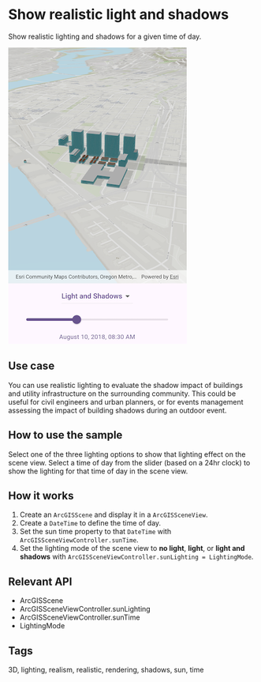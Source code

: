 # Show realistic light and shadows

Show realistic lighting and shadows for a given time of day.

![Image of show realistic light and shadows](show_realistic_light_and_shadows.png)

## Use case

You can use realistic lighting to evaluate the shadow impact of buildings and utility infrastructure on the surrounding community. This could be useful for civil engineers and urban planners, or for events management assessing the impact of building shadows during an outdoor event.

## How to use the sample

Select one of the three lighting options to show that lighting effect on the scene view. Select a time of day from the slider (based on a 24hr clock) to show the lighting for that time of day in the scene view.

## How it works

1. Create an `ArcGISScene` and display it in a `ArcGISSceneView`.
2. Create a `DateTime` to define the time of day.
3. Set the sun time property to that `DateTime` with `ArcGISSceneViewController.sunTime`.
4. Set the lighting mode of the scene view to **no light**, **light**, or **light and shadows** with `ArcGISSceneViewController.sunLighting = LightingMode`.

## Relevant API

* ArcGISScene
* ArcGISSceneViewController.sunLighting
* ArcGISSceneViewController.sunTime
* LightingMode

## Tags

3D, lighting, realism, realistic, rendering, shadows, sun, time
